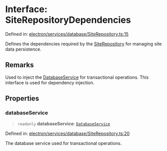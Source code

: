 # Interface: SiteRepositoryDependencies

Defined in: [electron/services/database/SiteRepository.ts:15](https://github.com/Nick2bad4u/Uptime-Watcher/blob/8a1973382d5fe14c52996ecda381894eb7ecd4a6/electron/services/database/SiteRepository.ts#L15)

Defines the dependencies required by the [SiteRepository](../classes/SiteRepository.md) for managing site data persistence.

## Remarks

Used to inject the [DatabaseService](../../DatabaseService/classes/DatabaseService.md) for transactional operations. This interface is used for dependency injection.

## Properties

### databaseService

> `readonly` **databaseService**: [`DatabaseService`](../../DatabaseService/classes/DatabaseService.md)

Defined in: [electron/services/database/SiteRepository.ts:20](https://github.com/Nick2bad4u/Uptime-Watcher/blob/8a1973382d5fe14c52996ecda381894eb7ecd4a6/electron/services/database/SiteRepository.ts#L20)

The database service used for transactional operations.
